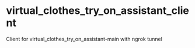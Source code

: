 # virtual_clothes_try_on_assistant_client
Client for virtual_clothes_try_on_assistant-main with ngrok tunnel
